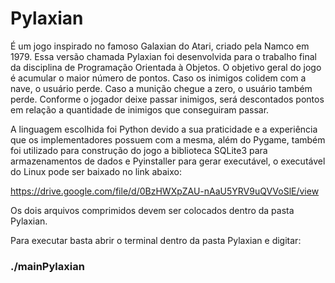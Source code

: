 # Pylaxian

É um jogo inspirado no famoso Galaxian do Atari, criado pela Namco em 1979. Essa versão chamada Pylaxian foi desenvolvida para
o trabalho final da disciplina de Programação Orientada à Objetos. O objetivo geral do jogo é acumular o maior número de pontos.
Caso os inimigos colidem com a nave, o usuário perde. Caso a munição chegue a zero, o usuário também perde. Conforme o jogador
deixe passar inimigos, será descontados pontos em relação a quantidade de inimigos que conseguiram passar.

A linguagem escolhida foi Python devido a sua praticidade e a experiência que os implementadores possuem com a mesma,
além do Pygame, também foi utilizado para construção do jogo a biblioteca SQLite3 para armazenamentos de dados e Pyinstaller
para gerar executável, o executável do Linux pode ser baixado no link abaixo:

https://drive.google.com/file/d/0BzHWXpZAU-nAaU5YRV9uQVVoSlE/view

Os dois arquivos comprimidos devem ser colocados dentro da pasta Pylaxian.

Para executar basta abrir o terminal dentro da pasta Pylaxian e digitar:

### ./mainPylaxian
